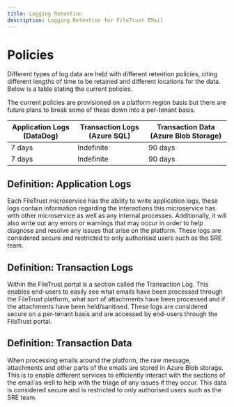 ```yaml
---
title: Logging Retention
description: Logging Retention for FileTrust EMail
---
```


# Policies

Different types of log data are held with different retention policies, citing different lengths of time to be retained and different locations for the data. Below is a table stating the current policies.

The current policies are provisioned on a platform region basis but there are future plans to break some of these down into a per-tenant basis.

| Application Logs (DataDog) | Transaction Logs (Azure SQL) | Transaction Data  (Azure Blob Storage) |
|----------------------------|------------------------------|----------------------------------------|
| 7 days                     | Indefinite                   | 90 days                                |
| 7 days                     | Indefinite                   | 90 days                                |

## Definition: Application Logs

Each FileTrust microservice has the ability to write application logs, these logs contain information regarding the interactions this microservice has with other microservice as well as any internal processes. Additionally, it will also write out any errors or warnings that may occur in order to help diagnose and resolve any issues that arise on the platform. These logs are considered secure and restricted to only authorised users such as the SRE team.

## Definition: Transaction Logs

Within the FileTrust portal is a section called the Transaction Log. This enables end-users to easily see what emails have been processed through the FileTrust platform, what sort of attachments have been processed and if the attachments have been held/sanitised. These logs are considered secure on a per-tenant basis and are accessed by end-users through the FileTrust portal.

## Definition: Transaction Data

When processing emails around the platform, the raw message, attachments and other parts of the emails are stored in Azure Blob storage. This is to enable different services to efficiently interact with the sections of the email as well to help with the triage of any issues if they occur. This data is considered secure and is restricted to only authorised users such as the SRE team.

